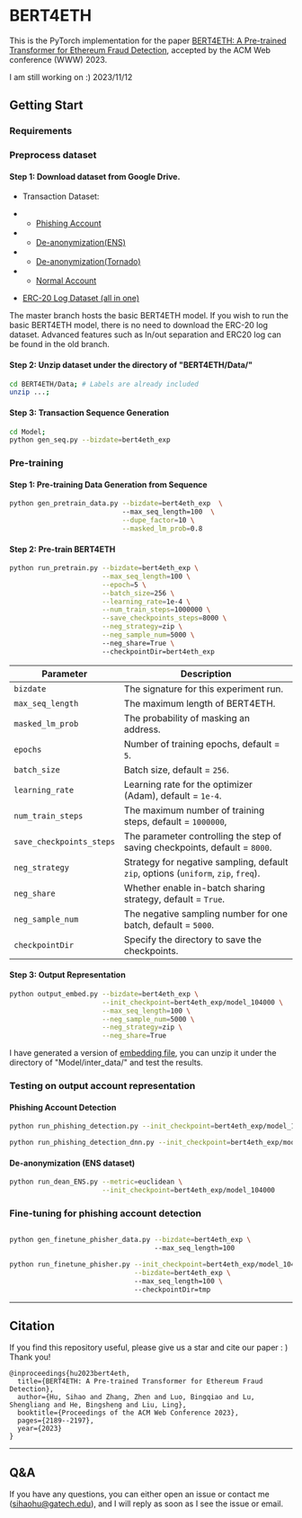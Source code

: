 # BERT4ETH

This is the PyTorch implementation for the paper [BERT4ETH: A Pre-trained Transformer for Ethereum Fraud Detection](https://dl.acm.org/doi/abs/10.1145/3543507.3583345), accepted by the ACM Web conference (WWW) 2023.

I am still working on :) 2023/11/12

## Getting Start

### Requirements


### Preprocess dataset 

#### Step 1: Download dataset from Google Drive. 
* Transaction Dataset:
* * [Phishing Account](https://drive.google.com/file/d/11UAhLOcffzLyPhdsIqRuFsJNSqNvrNJf/view?usp=sharing)

* * [De-anonymization(ENS)](https://drive.google.com/file/d/1Yveis90jCx-nIA6pUL_4SUezMsVJr8dp/view?usp=sharing)

* * [De-anonymization(Tornado)](https://drive.google.com/file/d/1DMbPSZMSvTYMKUZg3oYKFrjPo2_jeeG4/view?usp=sharing)

* * [Normal Account](https://drive.google.com/file/d/1-htLUymg1UxDrXcI8tslU9wbn0E1vl9_/view?usp=sharing)

* [ERC-20 Log Dataset (all in one)](https://drive.google.com/file/d/1mB2Tf7tMq5ApKKOVdctaTh2UZzzrAVxq/view?usp=sharing)

The master branch hosts the basic BERT4ETH model. If you wish to run the basic BERT4ETH model, there is no need to download the ERC-20 log dataset. Advanced features such as In/out separation and ERC20 log can be found in the old branch.

#### Step 2: Unzip dataset under the directory of "BERT4ETH/Data/" 

```sh
cd BERT4ETH/Data; # Labels are already included
unzip ...;
``` 

#### Step 3: Transaction Sequence Generation

```sh
cd Model;
python gen_seq.py --bizdate=bert4eth_exp
```


### Pre-training

<!-- 
#### Step 0: Model Configuration

The configuration file is "Model/bert_config.json"
```
{
  "attention_probs_dropout_prob": 0.2,
  "hidden_act": "gelu",
  "hidden_dropout_prob": 0.2,
  "hidden_size": 64,
  "initializer_range": 0.02,
  "intermediate_size": 64,
  "max_position_embeddings": 50,
  "num_attention_heads": 2,
  "num_hidden_layers": 8,
  "type_vocab_size": 2,
  "vocab_size": 3000000
}
```
-->

#### Step 1: Pre-training Data Generation from Sequence 

[//]: # (&#40;Masking, I/O separation and ERC20 log&#41;)

```sh
python gen_pretrain_data.py --bizdate=bert4eth_exp  \ 
                            --max_seq_length=100  \
                            --dupe_factor=10 \
                            --masked_lm_prob=0.8 
```


#### Step 2: Pre-train BERT4ETH 

```sh
python run_pretrain.py --bizdate=bert4eth_exp \
                       --max_seq_length=100 \
                       --epoch=5 \
                       --batch_size=256 \
                       --learning_rate=1e-4 \
                       --num_train_steps=1000000 \
                       --save_checkpoints_steps=8000 \
                       --neg_strategy=zip \
                       --neg_sample_num=5000 \ 
                       --neg_share=True \ 
                       --checkpointDir=bert4eth_exp 
```


| Parameter                | Description                                                                        |
|--------------------------|------------------------------------------------------------------------------------|
| `bizdate`                | The signature for this experiment run.                                             |
| `max_seq_length`         | The maximum length of BERT4ETH.                                                    |
| `masked_lm_prob`         | The probability of masking an address.                                             |
| `epochs`                 | Number of training epochs, default = `5`.                                          |
| `batch_size`             | Batch size, default = `256`.                                                       |
| `learning_rate`          | Learning rate for the optimizer (Adam), default = `1e-4`.                          |
| `num_train_steps`        | The maximum number of training steps, default = `1000000`,                         |
| `save_checkpoints_steps` | The parameter controlling the step of saving checkpoints, default = `8000`.        |
| `neg_strategy`           | Strategy for negative sampling, default `zip`, options (`uniform`, `zip`, `freq`). |
| `neg_share`              | Whether enable in-batch sharing strategy, default = `True`.                        |
| `neg_sample_num`         | The negative sampling number for one batch, default = `5000`.                      |
| `checkpointDir`          | Specify the directory to save the checkpoints.                                     |


#### Step 3: Output Representation

```sh
python output_embed.py --bizdate=bert4eth_exp \
                       --init_checkpoint=bert4eth_exp/model_104000 \
                       --max_seq_length=100 \
                       --neg_sample_num=5000 \
                       --neg_strategy=zip \
                       --neg_share=True
```

I have generated a version of [embedding file](https://drive.google.com/file/d/1mQgO1LalWhjeR064VhPRmkLl_ztSTroW/view?usp=sharing), you can unzip it under the directory of "Model/inter_data/" and test the results.

### Testing on output account representation

#### Phishing Account Detection
```sh
python run_phishing_detection.py --init_checkpoint=bert4eth_exp/model_104000 # Random Forest (RF)

python run_phishing_detection_dnn.py --init_checkpoint=bert4eth_exp/model_104000 # DNN, better than RF
```

#### De-anonymization (ENS dataset)

```sh
python run_dean_ENS.py --metric=euclidean \
                       --init_checkpoint=bert4eth_exp/model_104000
```

<!-- 
#### De-anonymization (Tornado Cash)

```sh

python run_dean_Tornado.py --metric=euclidean \

                           --init_checkpoint=bert4eth_exp/model_104000

```
-->

### Fine-tuning for phishing account detection
```sh

python gen_finetune_phisher_data.py --bizdate=bert4eth_exp \ 
                                    --max_seq_length=100 
```

```sh
python run_finetune_phisher.py --init_checkpoint=bert4eth_exp/model_104000 \
                               --bizdate=bert4eth_exp \ 
                               --max_seq_length=100 \ 
                               --checkpointDir=tmp
```

-----
## Citation

If you find this repository useful, please give us a star and cite our paper : ) Thank you!
```
@inproceedings{hu2023bert4eth,
  title={BERT4ETH: A Pre-trained Transformer for Ethereum Fraud Detection},
  author={Hu, Sihao and Zhang, Zhen and Luo, Bingqiao and Lu, Shengliang and He, Bingsheng and Liu, Ling},
  booktitle={Proceedings of the ACM Web Conference 2023},
  pages={2189--2197},
  year={2023}
}
```

-----
## Q&A

If you have any questions, you can either open an issue or contact me (sihaohu@gatech.edu), and I will reply as soon as I see the issue or email.

